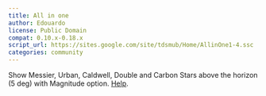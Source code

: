 ```yaml
---
title: All in one
author: Edouardo
license: Public Domain
compat: 0.10.x-0.18.x
script_url: https://sites.google.com/site/tdsmub/Home/AllinOne1-4.ssc
categories: community
---
```

Show Messier, Urban, Caldwell, Double and Carbon Stars  above the horizon (5 deg) with Magnitude option. <a href="https://sites.google.com/site/tdsmub/Home/helpAllinOne.txt">Help</a>.